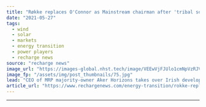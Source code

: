 ```yaml
---
title: "Røkke replaces O'Connor as Mainstream chairman after 'tribal society' comment on panel"
date: "2021-05-27"
tags: 
  - wind
  - solar
  - markets
  - energy transition
  - power players
  - recharge news
source: "recharge news"
image_url: "https://images-global.nhst.tech/image/VEEwVjFJUlo1cmNpVzRJV1NjdlFsNnRwZG9VdVVOK3p0RzREcGROWlBPQT0=/nhst/binary/0a2dd2dc7660eb90a8f4466f1477f353"
image_fp: "/assets/img/post_thumbnails/75.jpg"
lead: "CEO of MRP majority-owner Aker Horizons takes over Irish developer board after industry pioneer makes ill-judged comments about speed of African energy transition"
article_url: "https://www.rechargenews.com/energy-transition/rokke-replaces-oconnor-as-mainstream-chairman-after-tribal-society-comment-on-panel/2-1-1017118"
---
```


---
